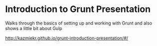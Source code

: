 # Introduction to Grunt Presentation

Walks through the basics of setting up and working with Grunt and also shows a little bit about Gulp

http://kazmiekr.github.io/grunt-introduction-presentation/#/
